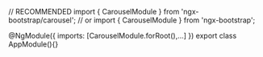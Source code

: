 // RECOMMENDED
import { CarouselModule } from 'ngx-bootstrap/carousel';
// or
import { CarouselModule } from 'ngx-bootstrap';

@NgModule({
  imports: [CarouselModule.forRoot(),...]
})
export class AppModule(){}
